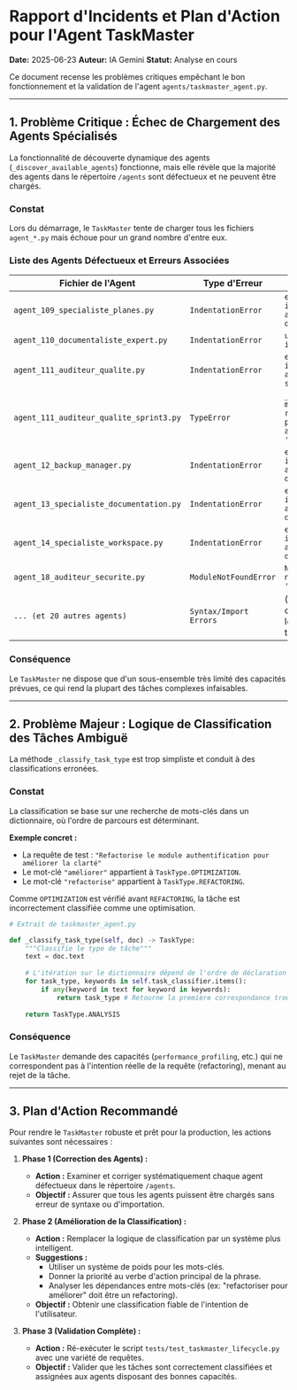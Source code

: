 # Rapport d'Incidents et Plan d'Action pour l'Agent TaskMaster

**Date:** 2025-06-23
**Auteur:** IA Gemini
**Statut:** Analyse en cours

Ce document recense les problèmes critiques empêchant le bon fonctionnement et la validation de l'agent `agents/taskmaster_agent.py`.

---

## 1. Problème Critique : Échec de Chargement des Agents Spécialisés

La fonctionnalité de découverte dynamique des agents (`_discover_available_agents`) fonctionne, mais elle révèle que la majorité des agents dans le répertoire `/agents` sont défectueux et ne peuvent être chargés.

### Constat

Lors du démarrage, le `TaskMaster` tente de charger tous les fichiers `agent_*.py` mais échoue pour un grand nombre d'entre eux.

### Liste des Agents Défectueux et Erreurs Associées

| Fichier de l'Agent                             | Type d'Erreur              | Détail                                                       |
| ---------------------------------------------- | -------------------------- | ------------------------------------------------------------ |
| `agent_109_specialiste_planes.py`              | `IndentationError`         | `expected an indented block after class definition`          |
| `agent_110_documentaliste_expert.py`           | `IndentationError`         | `unexpected indent`                                          |
| `agent_111_auditeur_qualite.py`                | `IndentationError`         | `expected an indented block after 'try' statement`         |
| `agent_111_auditeur_qualite_sprint3.py`        | `TypeError`                | `__init__() missing 1 required positional argument: 'agent_type'` |
| `agent_12_backup_manager.py`                   | `IndentationError`         | `expected an indented block after function definition`     |
| `agent_13_specialiste_documentation.py`        | `IndentationError`         | `expected an indented block after function definition`     |
| `agent_14_specialiste_workspace.py`            | `IndentationError`         | `expected an indented block after function definition`     |
| `agent_18_auditeur_securite.py`                | `ModuleNotFoundError`      | `No module named 'agent_config'`                             |
| `... (et 20 autres agents)`                    | `Syntax/Import Errors`     | (Liste complète dans les logs du test)                       |

### Conséquence

Le `TaskMaster` ne dispose que d'un sous-ensemble très limité des capacités prévues, ce qui rend la plupart des tâches complexes infaisables.

---

## 2. Problème Majeur : Logique de Classification des Tâches Ambiguë

La méthode `_classify_task_type` est trop simpliste et conduit à des classifications erronées.

### Constat

La classification se base sur une recherche de mots-clés dans un dictionnaire, où l'ordre de parcours est déterminant.

**Exemple concret :**
- La requête de test : `"Refactorise le module authentification pour améliorer la clarté"`
- Le mot-clé `"améliorer"` appartient à `TaskType.OPTIMIZATION`.
- Le mot-clé `"refactorise"` appartient à `TaskType.REFACTORING`.

Comme `OPTIMIZATION` est vérifié avant `REFACTORING`, la tâche est incorrectement classifiée comme une optimisation.

```python
# Extrait de taskmaster_agent.py

def _classify_task_type(self, doc) -> TaskType:
    """Classifie le type de tâche"""
    text = doc.text
    
    # L'itération sur le dictionnaire dépend de l'ordre de déclaration
    for task_type, keywords in self.task_classifier.items():
        if any(keyword in text for keyword in keywords):
            return task_type # Retourne la première correspondance trouvée
    
    return TaskType.ANALYSIS
```

### Conséquence

Le `TaskMaster` demande des capacités (`performance_profiling`, etc.) qui ne correspondent pas à l'intention réelle de la requête (refactoring), menant au rejet de la tâche.

---

## 3. Plan d'Action Recommandé

Pour rendre le `TaskMaster` robuste et prêt pour la production, les actions suivantes sont nécessaires :

1.  **Phase 1 (Correction des Agents) :**
    -   **Action :** Examiner et corriger systématiquement chaque agent défectueux dans le répertoire `/agents`.
    -   **Objectif :** Assurer que tous les agents puissent être chargés sans erreur de syntaxe ou d'importation.

2.  **Phase 2 (Amélioration de la Classification) :**
    -   **Action :** Remplacer la logique de classification par un système plus intelligent.
    -   **Suggestions :**
        -   Utiliser un système de poids pour les mots-clés.
        -   Donner la priorité au verbe d'action principal de la phrase.
        -   Analyser les dépendances entre mots-clés (ex: "refactoriser pour améliorer" doit être un refactoring).
    -   **Objectif :** Obtenir une classification fiable de l'intention de l'utilisateur.

3.  **Phase 3 (Validation Complète) :**
    -   **Action :** Ré-exécuter le script `tests/test_taskmaster_lifecycle.py` avec une variété de requêtes.
    -   **Objectif :** Valider que les tâches sont correctement classifiées et assignées aux agents disposant des bonnes capacités. 